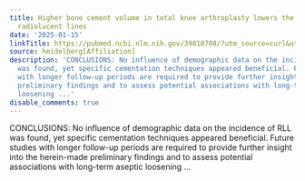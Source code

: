 ```yaml
---
title: Higher bone cement volume in total knee arthroplasty lowers the risk of postoperative
  radiolucent lines
date: '2025-01-15'
linkTitle: https://pubmed.ncbi.nlm.nih.gov/39810708/?utm_source=curl&utm_medium=rss&utm_campaign=pubmed-2&utm_content=1FakS-2QOkCT8HsMOQP1bCRQ4YzyumYOmxmF0moLsQ3dFB1E9V&fc=20220326224207&ff=20250115170827&v=2.18.0.post9+e462414
source: heidelberg[Affiliation]
description: 'CONCLUSIONS: No influence of demographic data on the incidence of RLL
  was found, yet specific cementation techniques appeared beneficial. Future studies
  with longer follow-up periods are required to provide further insight into the herein-made
  preliminary findings and to assess potential associations with long-term aseptic
  loosening ...'
disable_comments: true
---
```

CONCLUSIONS: No influence of demographic data on the incidence of RLL was found, yet specific cementation techniques appeared beneficial. Future studies with longer follow-up periods are required to provide further insight into the herein-made preliminary findings and to assess potential associations with long-term aseptic loosening ...